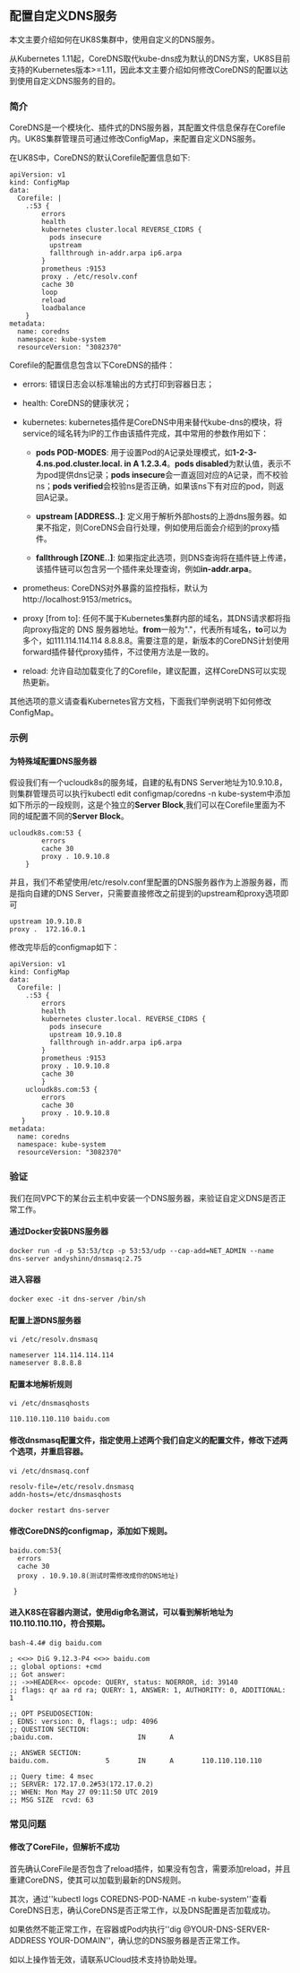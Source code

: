 
## 配置自定义DNS服务

本文主要介绍如何在UK8S集群中，使用自定义的DNS服务。

从Kubernetes 1.11起，CoreDNS取代kube-dns成为默认的DNS方案，UK8S目前支持的Kubernetes版本>=1.11，因此本文主要介绍如何修改CoreDNS的配置以达到使用自定义DNS服务的目的。


### 简介

CoreDNS是一个模块化、插件式的DNS服务器，其配置文件信息保存在Corefile内。UK8S集群管理员可通过修改ConfigMap，来配置自定义DNS服务。

在UK8S中，CoreDNS的默认Corefile配置信息如下:

```
apiVersion: v1
kind: ConfigMap
data:
  Corefile: |
    .:53 {
        errors
        health
        kubernetes cluster.local REVERSE_CIDRS {
          pods insecure
          upstream 
          fallthrough in-addr.arpa ip6.arpa
        }
        prometheus :9153
        proxy . /etc/resolv.conf
        cache 30
        loop
        reload
        loadbalance
    }
metadata:
  name: coredns
  namespace: kube-system
  resourceVersion: "3082370"
```

Corefile的配置信息包含以下CoreDNS的插件：

* errors: 错误日志会以标准输出的方式打印到容器日志；

* health: CoreDNS的健康状况；

* kubernetes: kubernetes插件是CoreDNS中用来替代kube-dns的模块，将service的域名转为IP的工作由该插件完成，其中常用的参数作用如下：
  
  * **pods POD-MODES**: 用于设置Pod的A记录处理模式，如**1-2-3-4.ns.pod.cluster.local. in A 1.2.3.4**。**pods disabled**为默认值，表示不为pod提供dns记录；**pods insecure**会一直返回对应的A记录，而不校验ns；**pods verified**会校验ns是否正确，如果该ns下有对应的pod，则返回A记录。
  
  * **upstream [ADDRESS..]**: 定义用于解析外部hosts的上游dns服务器。如果不指定，则CoreDNS会自行处理，例如使用后面会介绍到的proxy插件。
  
  * **fallthrough [ZONE..]**:  如果指定此选项，则DNS查询将在插件链上传递，该插件链可以包含另一个插件来处理查询，例如**in-addr.arpa**。

* prometheus: CoreDNS对外暴露的监控指标，默认为http://localhost:9153/metrics。

* proxy [from to]: 任何不属于Kubernetes集群内部的域名，其DNS请求都将指向proxy指定的 DNS 服务器地址。**from**一般为"."，代表所有域名，**to**可以为多个，如111.114.114.114 8.8.8.8。需要注意的是，新版本的CoreDNS计划使用forward插件替代proxy插件，不过使用方法是一致的。

* reload: 允许自动加载变化了的Corefile，建议配置，这样CoreDNS可以实现热更新。

其他选项的意义请查看Kubernetes官方文档，下面我们举例说明下如何修改ConfigMap。

### 示例

#### 为特殊域配置DNS服务器

假设我们有一个ucloudk8s的服务域，自建的私有DNS Server地址为10.9.10.8，则集群管理员可以执行kubectl edit configmap/coredns -n kube-system中添加如下所示的一段规则，这是个独立的**Server Block**,我们可以在Corefile里面为不同的域配置不同的**Server Block**。

```
ucloudk8s.com:53 {
        errors
        cache 30
        proxy . 10.9.10.8
    }
```

并且，我们不希望使用/etc/resolv.conf里配置的DNS服务器作为上游服务器，而是指向自建的DNS Server，只需要直接修改之前提到的upstream和proxy选项即可

```
upstream 10.9.10.8
proxy .  172.16.0.1
```

修改完毕后的configmap如下：

```
apiVersion: v1
kind: ConfigMap
data:
  Corefile: |
    .:53 {
        errors
        health
        kubernetes cluster.local. REVERSE_CIDRS {
          pods insecure
          upstream 10.9.10.8
          fallthrough in-addr.arpa ip6.arpa
        }
        prometheus :9153
        proxy . 10.9.10.8
        cache 30
        }
    ucloudk8s.com:53 {
        errors
        cache 30
        proxy . 10.9.10.8
   }
metadata:
  name: coredns
  namespace: kube-system
  resourceVersion: "3082370"
```

### 验证

我们在同VPC下的某台云主机中安装一个DNS服务器，来验证自定义DNS是否正常工作。

#### 通过Docker安装DNS服务器

```
docker run -d -p 53:53/tcp -p 53:53/udp --cap-add=NET_ADMIN --name dns-server andyshinn/dnsmasq:2.75

```

#### 进入容器

```
docker exec -it dns-server /bin/sh

```
#### 配置上游DNS服务器

```
vi /etc/resolv.dnsmasq

nameserver 114.114.114.114
nameserver 8.8.8.8

```

#### 配置本地解析规则

```
vi /etc/dnsmasqhosts

110.110.110.110 baidu.com

```

#### 修改dnsmasq配置文件，指定使用上述两个我们自定义的配置文件，修改下述两个选项，并重启容器。

```
vi /etc/dnsmasq.conf

resolv-file=/etc/resolv.dnsmasq
addn-hosts=/etc/dnsmasqhosts

docker restart dns-server
```

#### 修改CoreDNS的configmap，添加如下规则。

```
baidu.com:53{
  errors
  cache 30
  proxy . 10.9.10.8(测试时需修改成你的DNS地址)      

 }

```

#### 进入K8S在容器内测试，使用dig命名测试，可以看到解析地址为110.110.110.110，符合预期。

```
bash-4.4# dig baidu.com

; <<>> DiG 9.12.3-P4 <<>> baidu.com
;; global options: +cmd
;; Got answer:
;; ->>HEADER<<- opcode: QUERY, status: NOERROR, id: 39140
;; flags: qr aa rd ra; QUERY: 1, ANSWER: 1, AUTHORITY: 0, ADDITIONAL: 1

;; OPT PSEUDOSECTION:
; EDNS: version: 0, flags:; udp: 4096
;; QUESTION SECTION:
;baidu.com.                     IN      A

;; ANSWER SECTION:
baidu.com.              5       IN      A       110.110.110.110

;; Query time: 4 msec
;; SERVER: 172.17.0.2#53(172.17.0.2)
;; WHEN: Mon May 27 09:11:50 UTC 2019
;; MSG SIZE  rcvd: 63

```

### 常见问题

#### 修改了CoreFile，但解析不成功

首先确认CoreFile是否包含了reload插件，如果没有包含，需要添加reload，并且重建CoreDNS，使其可以加载到最新的DNS规则。

其次，通过''kubectl logs COREDNS-POD-NAME -n kube-system''查看CoreDNS日志，确认CoreDNS是否正常工作，以及DNS配置是否加载成功。

如果依然不能正常工作，在容器或Pod内执行''dig @YOUR-DNS-SERVER-ADDRESS  YOUR-DOMAIN''，确认您的DNS服务器是否正常工作。

如以上操作皆无效，请联系UCloud技术支持协助处理。

